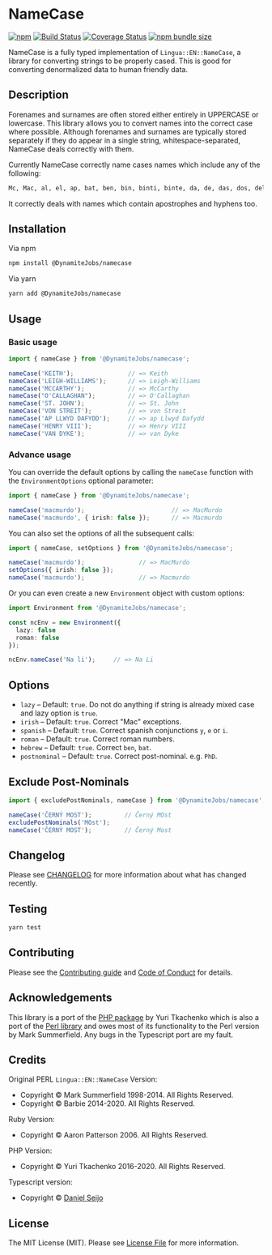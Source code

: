 # NameCase

[![npm][ico-npm]][link-npm]
[![Build Status][ico-travis]][link-travis]
[![Coverage Status][ico-coveralls]][link-coveralls]
[![npm bundle size][ico-bundle-size]][link-bundle-size]

NameCase is a fully typed implementation of `Lingua::EN::NameCase`, a library for converting strings to be properly cased. This is good for converting denormalized data to human friendly data.

## Description

Forenames and surnames are often stored either entirely in UPPERCASE or lowercase. This library allows you to convert names into the correct case where possible. Although forenames and surnames are typically stored separately if they do appear in a single string, whitespace-separated, NameCase deals correctly with them.

Currently NameCase correctly name cases names which include any of the following:

```txt
Mc, Mac, al, el, ap, bat, ben, bin, binti, binte, da, de, das, dos, delle, della, di, du, del, der, den, ten, ter, la, le, lo, van and von.
```

It correctly deals with names which contain apostrophes and hyphens too.

## Installation

Via npm

```bash
npm install @DynamiteJobs/namecase
```

Via yarn

```bash
yarn add @DynamiteJobs/namecase
```

## Usage

### Basic usage

```typescript
import { nameCase } from '@DynamiteJobs/namecase';

nameCase('KEITH');               // => Keith
nameCase('LEIGH-WILLIAMS');      // => Leigh-Williams
nameCase('MCCARTHY');            // => McCarthy
nameCase("O'CALLAGHAN");         // => O'Callaghan
nameCase('ST. JOHN');            // => St. John
nameCase('VON STREIT');          // => von Streit
nameCase('AP LLWYD DAFYDD');     // => ap Llwyd Dafydd
nameCase('HENRY VIII');          // => Henry VIII
nameCase('VAN DYKE');            // => van Dyke
```

### Advance usage

You can override the default options by calling the `nameCase` function with the `EnvironmentOptions` optional parameter:

```typescript
import { nameCase } from '@DynamiteJobs/namecase';

nameCase('macmurdo');                        // => MacMurdo
nameCase('macmurdo', { irish: false });      // => Macmurdo
```

You can also set the options of all the subsequent calls:

```typescript
import { nameCase, setOptions } from '@DynamiteJobs/namecase';

nameCase('macmurdo');               // => MacMurdo
setOptions({ irish: false });
nameCase('macmurdo');               // => Macmurdo
```

Or you can even create a new `Environment` object with custom options:

```typescript
import Environment from '@DynamiteJobs/namecase';

const ncEnv = new Environment({
  lazy: false
  roman: false
});

ncEnv.nameCase('Na li');     // => Na Li
```

## Options

- `lazy` – Default: `true`. Do not do anything if string is already mixed case and lazy option is `true`.
- `irish` – Default: `true`. Correct "Mac" exceptions.
- `spanish` – Default: `true`. Correct spanish conjunctions `y`, `e` or `i`.
- `roman` – Default: `true`. Correct roman numbers.
- `hebrew` – Default: `true`. Correct `ben`, `bat`.
- `postnominal` – Default: `true`. Correct post-nominal. e.g. `PhD`.

## Exclude Post-Nominals

```typescript
import { excludePostNominals, nameCase } from '@DynamiteJobs/namecase';

nameCase('ČERNÝ MOST');         // Černý MOst
excludePostNominals('MOst');
nameCase('ČERNÝ MOST');         // Černý Most
```

## Changelog

Please see [CHANGELOG](CHANGELOG.md) for more information about what has changed recently.

## Testing

```bash
yarn test
```

## Contributing

Please see the [Contributing guide](CONTRIBUTING.md) and [Code of Conduct](CODE_OF_CONDUCT.md) for details.

## Acknowledgements

This library is a port of the [PHP package](https://github.com/tamtamchik/namecase) by Yuri Tkachenko which is also a port of the [Perl library](https://metacpan.org/release/BARBIE/Lingua-EN-NameCase-1.19) and owes most of its functionality to the Perl version by Mark Summerfield.
Any bugs in the Typescript port are my fault.

## Credits

Original PERL `Lingua::EN::NameCase` Version:

- Copyright &copy; Mark Summerfield 1998-2014. All Rights Reserved.
- Copyright &copy; Barbie 2014-2020. All Rights Reserved.

Ruby Version:

- Copyright &copy; Aaron Patterson 2006. All Rights Reserved.

PHP Version:

- Copyright &copy; Yuri Tkachenko 2016-2020. All Rights Reserved.

Typescript version:

- Copyright &copy; [Daniel Seijo][link-author]

## License

The MIT License (MIT). Please see [License File](LICENSE) for more information.

[ico-npm]: https://img.shields.io/npm/v/@DynamiteJobs/namecase
[ico-travis]: https://travis-ci.org/DynamiteJobs/namecase.svg?branch=master
[ico-coveralls]: https://coveralls.io/repos/github/DynamiteJobs/namecase/badge.svg?branch=master
[ico-bundle-size]: https://img.shields.io/bundlephobia/min/@DynamiteJobs/namecase

[link-npm]: https://www.npmjs.org/package/@DynamiteJobs/namecase
[link-travis]: https://travis-ci.org/DynamiteJobs/namecase
[link-coveralls]: https://coveralls.io/github/DynamiteJobs/namecase?branch=master
[link-bundle-size]: https://bundlephobia.com/result?p=@DynamiteJobs/namecase

[link-author]: https://github.com/daniseijo
